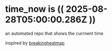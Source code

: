 # time_now is (( 2025-08-28T05:00:00.286Z ))

an automated repo that shows the currnent time

inspired by [breakingheatmap](https://github.com/breakingheatmap/breakingheatmap)